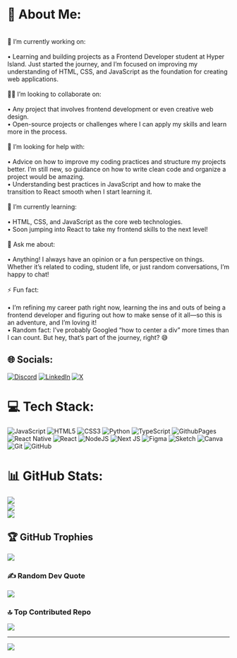 # 💫 About Me:
<br>🔭 I’m currently working on:<br><br>	•	Learning and building projects as a Frontend Developer student at Hyper Island. Just started the journey, and I’m focused on improving my understanding of HTML, CSS, and JavaScript as the foundation for creating web applications.<br><br>🤝🏽 I’m looking to collaborate on:<br><br>	•	Any project that involves frontend development or even creative web design.<br>	•	Open-source projects or challenges where I can apply my skills and learn more in the process.<br><br>🤝 I’m looking for help with:<br><br>	•	Advice on how to improve my coding practices and structure my projects better. I’m still new, so guidance on how to write clean code and organize a project would be amazing.<br>	•	Understanding best practices in JavaScript and how to make the transition to React smooth when I start learning it.<br><br>🌱 I’m currently learning:<br><br>	•	HTML, CSS, and JavaScript as the core web technologies.<br>	•	Soon jumping into React to take my frontend skills to the next level!<br><br>💬 Ask me about:<br><br>	•	Anything! I always have an opinion or a fun perspective on things. Whether it’s related to coding, student life, or just random conversations, I’m happy to chat!<br><br>⚡ Fun fact:<br><br>	•	I’m refining my career path right now, learning the ins and outs of being a frontend developer and figuring out how to make sense of it all—so this is an adventure, and I’m loving it!<br>	•	Random fact: I’ve probably Googled “how to center a div” more times than I can count. But hey, that’s part of the journey, right? 😅<br>


## 🌐 Socials:
[![Discord](https://img.shields.io/badge/Discord-%237289DA.svg?logo=discord&logoColor=white)](https://discord.gg/eddy112233) [![LinkedIn](https://img.shields.io/badge/LinkedIn-%230077B5.svg?logo=linkedin&logoColor=white)](https://linkedin.com/in/odai-dahi) [![X](https://img.shields.io/badge/X-black.svg?logo=X&logoColor=white)](https://x.com/OdaiDahi) 

# 💻 Tech Stack:
![JavaScript](https://img.shields.io/badge/javascript-%23323330.svg?style=plastic&logo=javascript&logoColor=%23F7DF1E) ![HTML5](https://img.shields.io/badge/html5-%23E34F26.svg?style=plastic&logo=html5&logoColor=white) ![CSS3](https://img.shields.io/badge/css3-%231572B6.svg?style=plastic&logo=css3&logoColor=white) ![Python](https://img.shields.io/badge/python-3670A0?style=plastic&logo=python&logoColor=ffdd54) ![TypeScript](https://img.shields.io/badge/typescript-%23007ACC.svg?style=plastic&logo=typescript&logoColor=white) ![GithubPages](https://img.shields.io/badge/github%20pages-121013?style=plastic&logo=github&logoColor=white) ![React Native](https://img.shields.io/badge/react_native-%2320232a.svg?style=plastic&logo=react&logoColor=%2361DAFB) ![React](https://img.shields.io/badge/react-%2320232a.svg?style=plastic&logo=react&logoColor=%2361DAFB) ![NodeJS](https://img.shields.io/badge/node.js-6DA55F?style=plastic&logo=node.js&logoColor=white) ![Next JS](https://img.shields.io/badge/Next-black?style=plastic&logo=next.js&logoColor=white) ![Figma](https://img.shields.io/badge/figma-%23F24E1E.svg?style=plastic&logo=figma&logoColor=white) ![Sketch](https://img.shields.io/badge/Sketch-FFB387?style=plastic&logo=sketch&logoColor=black) ![Canva](https://img.shields.io/badge/Canva-%2300C4CC.svg?style=plastic&logo=Canva&logoColor=white) ![Git](https://img.shields.io/badge/git-%23F05033.svg?style=plastic&logo=git&logoColor=white) ![GitHub](https://img.shields.io/badge/github-%23121011.svg?style=plastic&logo=github&logoColor=white)
# 📊 GitHub Stats:
![](https://github-readme-stats.vercel.app/api?username=odai-dh&theme=dark&hide_border=true&include_all_commits=true&count_private=true)<br/>
![](https://github-readme-streak-stats.herokuapp.com/?user=odai-dh&theme=dark&hide_border=true)<br/>
![](https://github-readme-stats.vercel.app/api/top-langs/?username=odai-dh&theme=dark&hide_border=true&include_all_commits=true&count_private=true&layout=compact)

## 🏆 GitHub Trophies
![](https://github-profile-trophy.vercel.app/?username=odai-dh&theme=panda&no-frame=false&no-bg=false&margin-w=4)

### ✍️ Random Dev Quote
![](https://quotes-github-readme.vercel.app/api?type=horizontal&theme=dark)

### 🔝 Top Contributed Repo
![](https://github-contributor-stats.vercel.app/api?username=odai-dh&limit=5&theme=dark&combine_all_yearly_contributions=true)

---
[![](https://visitcount.itsvg.in/api?id=odai-dh&icon=0&color=1)](https://visitcount.itsvg.in)

<!-- Proudly created with GPRM ( https://gprm.itsvg.in ) -->
